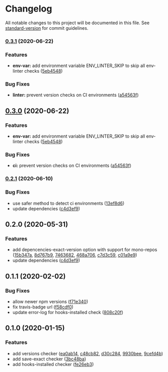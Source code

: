 # Changelog

All notable changes to this project will be documented in this file. See [standard-version](https://github.com/conventional-changelog/standard-version) for commit guidelines.

### [0.3.1](https://github.com/namics/env-linter/compare/v0.2.1...v0.3.1) (2020-06-22)

### Features

-   **env-var:** add environment variable ENV_LINTER_SKIP to skip all env-linter checks ([5eb4548](https://github.com/namics/env-linter/commit/5eb4548a26e4e705b7087c8141ea7acbe0ac399a))

### Bug Fixes

-   **linter:** prevent version checks on CI environments ([a54563f](https://github.com/namics/env-linter/commit/a54563f44cd5ad3f02d0b9d9fe3825fa423e32c9))

## [0.3.0](https://github.com/namics/env-linter/compare/v0.2.1...v0.3.0) (2020-06-22)

### Features

-   **env-var:** add environment variable ENV_LINTER_SKIP to skip all env-linter checks ([5eb4548](https://github.com/namics/env-linter/commit/5eb4548a26e4e705b7087c8141ea7acbe0ac399a))

### Bug Fixes

-   **ci:** prevent version checks on CI environments ([a54563f](https://github.com/namics/env-linter/commit/a54563f44cd5ad3f02d0b9d9fe3825fa423e32c9))

### [0.2.1](https://github.com/namics/env-linter/compare/v0.2.0...v0.2.1) (2020-06-10)

### Bug Fixes

-   use safer method to detect ci environments ([13ef8d6](https://github.com/namics/env-linter/commit/13ef8d6ebd9943392d4e6b428dd7bcd794c82c86))
-   update dependencies ([c4d3ef9](https://github.com/namics/env-linter/commit/9743b87f5a9d78385a34e3d26a6bb34173483d51))

## 0.2.0 (2020-05-31)

### Features

-   add depencencies-exact-version option with support for mono-repos ([15b347a](https://github.com/namics/env-linter/commit/15b347a8632b5657d4ef4fa80675d7fcc4038514), [8d767b9](https://github.com/namics/env-linter/commit/8d767b91858259e94ea4f6daccba7dac5cf01143), [7463682](https://github.com/namics/env-linter/commit/7463682abbbbf6b0856565c2dbd27917ac8e7743), [468a706](https://github.com/namics/env-linter/commit/468a7064d3a1b1110626f01cffe11d221afb383f), [c7d3c59](https://github.com/namics/env-linter/commit/c7d3c59d24aebf7c3029f48d8cb4ceb9f73832e5), [c01a9e9](https://github.com/namics/env-linter/commit/c01a9e98a8e84acd32c8f74bb6785bcac89f3ce7))
-   update dependencies ([c4d3ef9](https://github.com/namics/env-linter/commit/c4d3ef9da9fd5432d439549af5c81760c892b388))

## 0.1.1 (2020-02-02)

### Bug Fixes

-   allow newer npm versions ([f71e340](https://github.com/namics/env-linter/commit/f71e340b50d1731b6c37fdb0ae1c4bd8d23ff68e))
-   fix travis-badge url ([f58cdf0](https://github.com/namics/env-linter/commit/f58cdf038cff9cb90e83e959d4342c857f15321f))
-   update error-log for hooks-installed check ([808c20f](https://github.com/namics/env-linter/commit/808c20fe7a3f3710cdd1f8f110dc8af0f92b5cc0))

## 0.1.0 (2020-01-15)

### Features

-   add versions checker ([ea0ab14](https://github.com/namics/env-linter/commit/ea0ab146a6824fd59ed121302852391ccc6c615d), [c48cb82](https://github.com/namics/env-linter/commit/c48cb82e03b3b833407f415328bae9d12a39a57c), [d30c284](https://github.com/namics/env-linter/commit/d30c28432ac946bafb37cbc8339959d8c87e9e8e), [9930bee](https://github.com/namics/env-linter/commit/9930beed4250770b322a05adcc33f7a4711a0d0c), [9cefd4b](https://github.com/namics/env-linter/commit/9cefd4bfdfd6f0721e63140ec11165d5bcb1e931))
-   add save-exact checker ([3bc48ba](https://github.com/namics/env-linter/commit/3bc48badc459fc55eb71251f228fabbcd82b1eef))
-   add hooks-installed checker ([fe26eb3](https://github.com/namics/env-linter/commit/fe26eb3d8b9106502417eb1d5cd5905efe6dd369))
